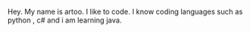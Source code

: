 Hey. My name is artoo.
I like to code.
I know coding languages such as python , c# and i am learning java.
